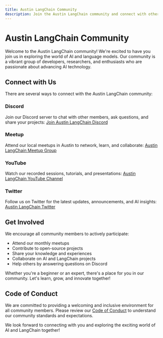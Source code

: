```yaml
---
title: Austin LangChain Community
description: Join the Austin LangChain community and connect with other developers, researchers, and enthusiasts.
---
```


# Austin LangChain Community

Welcome to the Austin LangChain community! We're excited to have you join us in exploring the world of AI and language models. Our community is a vibrant group of developers, researchers, and enthusiasts who are passionate about advancing AI technology.

## Connect with Us

There are several ways to connect with the Austin LangChain community:

### Discord
Join our Discord server to chat with other members, ask questions, and share your projects:
[Join Austin LangChain Discord](https://discord.gg/JzWgadPFQd)

### Meetup
Attend our local meetups in Austin to network, learn, and collaborate:
[Austin LangChain Meetup Group](https://www.meetup.com/austin-langchain-ai-group/)

### YouTube
Watch our recorded sessions, tutorials, and presentations:
[Austin LangChain YouTube Channel](https://www.youtube.com/channel/UC03IXA4KU6hOQ_3YPTbS0ig)

### Twitter
Follow us on Twitter for the latest updates, announcements, and AI insights:
[Austin LangChain Twitter](https://twitter.com/AustinLangChain)

## Get Involved

We encourage all community members to actively participate:

- Attend our monthly meetups
- Contribute to open-source projects
- Share your knowledge and experiences
- Collaborate on AI and LangChain projects
- Help others by answering questions on Discord

Whether you're a beginner or an expert, there's a place for you in our community. Let's learn, grow, and innovate together!

## Code of Conduct

We are committed to providing a welcoming and inclusive environment for all community members. Please review our [Code of Conduct](/code-of-conduct) to understand our community standards and expectations.

We look forward to connecting with you and exploring the exciting world of AI and LangChain together!